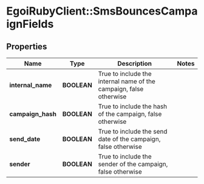 # EgoiRubyClient::SmsBouncesCampaignFields

## Properties
Name | Type | Description | Notes
------------ | ------------- | ------------- | -------------
**internal_name** | **BOOLEAN** | True to include the internal name of the campaign, false otherwise | 
**campaign_hash** | **BOOLEAN** | True to include the hash of the campaign, false otherwise | 
**send_date** | **BOOLEAN** | True to include the send date of the campaign, false otherwise | 
**sender** | **BOOLEAN** | True to include the sender of the campaign, false otherwise | 


